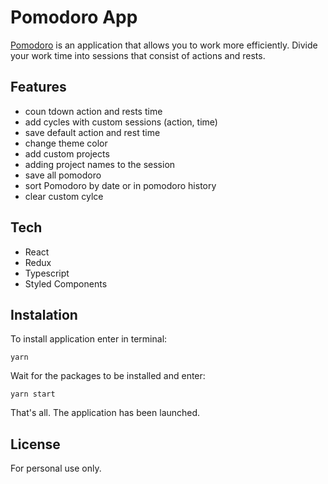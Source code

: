 # Pomodoro App

[Pomodoro](https://app.netlify.com/sites/cranky-albattani-3c62e1) is an application that allows you to work more efficiently. Divide your work time into sessions that consist of actions and rests.

## Features

- coun tdown action and rests time
- add cycles with custom sessions (action, time)
- save default action and rest time
- change theme color
- add custom projects
- adding project names to the session
- save all pomodoro
- sort Pomodoro by date or in pomodoro history
- clear custom cylce

## Tech

- React
- Redux
- Typescript
- Styled Components

## Instalation

To install application enter in terminal:

```
yarn
```

Wait for the packages to be installed and enter:

```
yarn start
```

That's all. The application has been launched.

## License

For personal use only.

